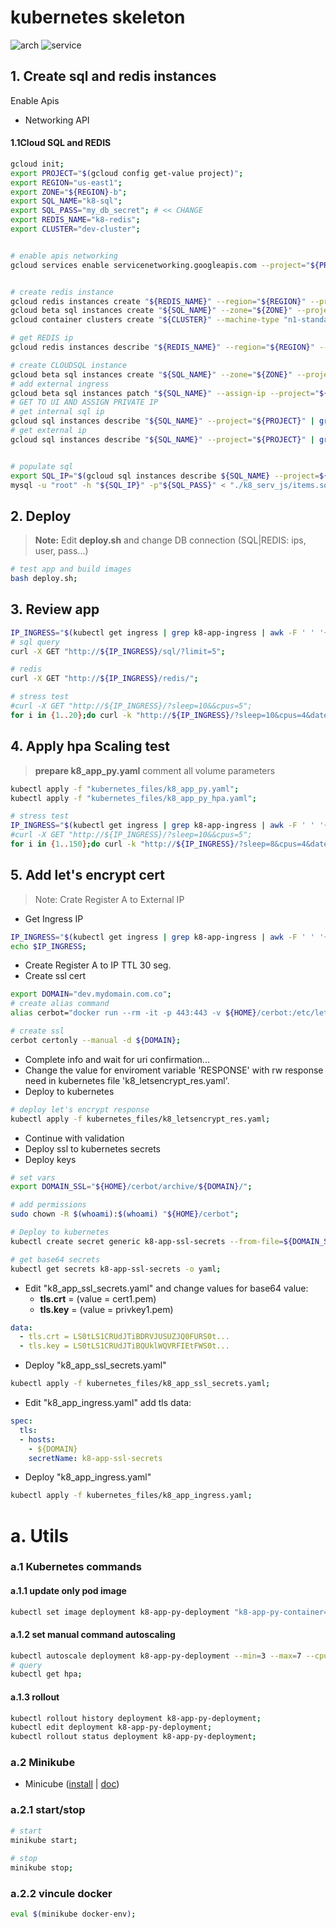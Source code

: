 # kubernetes skeleton
![arch](./architecture/k8_infrastructure.svg)
![service](./architecture/k8_services.svg)



## 1. Create sql and redis instances
Enable Apis
  - Networking API
#### 1.1Cloud SQL and REDIS
```bash
gcloud init;
export PROJECT="$(gcloud config get-value project)";
export REGION="us-east1";
export ZONE="${REGION}-b";
export SQL_NAME="k8-sql";
export SQL_PASS="my_db_secret"; # << CHANGE
export REDIS_NAME="k8-redis";
export CLUSTER="dev-cluster";


# enable apis networking
gcloud services enable servicenetworking.googleapis.com --project="${PROJECT}";


# create redis instance
gcloud redis instances create "${REDIS_NAME}" --region="${REGION}" --project="${PROJECT}" -q --async;
gcloud beta sql instances create "${SQL_NAME}" --zone="${ZONE}" --project="${PROJECT}" --authorized-networks=$(curl ipinfo.io/ip) --root-password="${SQL_PASS}" --assign-ip --async;
gcloud container clusters create "${CLUSTER}" --machine-type "n1-standard-1" --num-nodes=2 --disk-size "100" --preemptible  --enable-autorepair --enable-ip-alias --enable-autoscaling --min-nodes "2" --max-nodes "5" --zone us-east1-b --project "${PROJECT}" -q --async;

# get REDIS ip
gcloud redis instances describe "${REDIS_NAME}" --region="${REGION}" --project="${PROJECT}" | grep host | awk -F ':' '{print($2)}';

# create CLOUDSQL instance
gcloud beta sql instances create "${SQL_NAME}" --zone="${ZONE}" --project="${PROJECT}" --authorized-networks=$(curl ipinfo.io/ip) --root-password="${SQL_PASS}" --assign-ip;
# add external ingress
gcloud beta sql instances patch "${SQL_NAME}" --assign-ip --project="${PROJECT}" --authorized-networks=$(curl ipinfo.io/ip) -q;
# GET TO UI AND ASSIGN PRIVATE IP
# get internal sql ip
gcloud sql instances describe "${SQL_NAME}" --project="${PROJECT}" | grep -B1 -ne "type: PRIVATE" | grep -ne "ipAddress" | awk -F ': ' '{print($2)}';
# get external ip
gcloud sql instances describe "${SQL_NAME}" --project="${PROJECT}" | grep -B1 -ne "type: PRIMARY" | grep -ne "ipAddress" | awk -F ': ' '{print($2)}';


# populate sql
export SQL_IP="$(gcloud sql instances describe ${SQL_NAME} --project=${PROJECT} | grep -B1 -ne "type: PRIMARY" | grep -ne "ipAddress" | awk -F ': ' '{print($2)}')";
mysql -u "root" -h "${SQL_IP}" -p"${SQL_PASS}" < "./k8_serv_js/items.sql";

```

## 2. Deploy
> **Note:** Edit **deploy.sh** and change DB connection (SQL|REDIS: ips, user, pass...)
```bash
# test app and build images
bash deploy.sh;
```

## 3. Review app

```bash
IP_INGRESS="$(kubectl get ingress | grep k8-app-ingress | awk -F ' ' '{print($3)}')";
# sql query
curl -X GET "http://${IP_INGRESS}/sql/?limit=5";

# redis
curl -X GET "http://${IP_INGRESS}/redis/";

# stress test
#curl -X GET "http://${IP_INGRESS}/?sleep=10&&cpus=5";
for i in {1..20};do curl -k "http://${IP_INGRESS}/?sleep=10&cpus=4&date=$(date -u '+%Y-%m-%d_%H:%M:%S.%N')-$i" & date;done;
```

## 4. Apply hpa Scaling test
> **prepare k8_app_py.yaml** comment all volume parameters
```bash
kubectl apply -f "kubernetes_files/k8_app_py.yaml";
kubectl apply -f "kubernetes_files/k8_app_py_hpa.yaml";

# stress test
IP_INGRESS="$(kubectl get ingress | grep k8-app-ingress | awk -F ' ' '{print($3)}')";
#curl -X GET "http://${IP_INGRESS}/?sleep=10&&cpus=5";
for i in {1..150};do curl -k "http://${IP_INGRESS}/?sleep=8&cpus=4&date=$(date -u '+%Y-%m-%d_%H:%M:%S.%N')-$i" & date;done;
```

## 5. Add let's encrypt cert 
> Note: Crate Register A to External IP 
- Get Ingress IP
```bash
IP_INGRESS="$(kubectl get ingress | grep k8-app-ingress | awk -F ' ' '{print($3)}')";
echo $IP_INGRESS;
```
- Create Register A to IP TTL 30 seg.
- Create ssl cert

```bash
export DOMAIN="dev.mydomain.com.co";
# create alias command
alias cerbot="docker run --rm -it -p 443:443 -v ${HOME}/cerbot:/etc/letsencrypt -v ${HOME}/cerbot/log:/var/log/letsencrypt quay.io/letsencrypt/letsencrypt:latest";

# create ssl
cerbot certonly --manual -d ${DOMAIN};
```

- Complete info and wait for uri confirmation...
- Change the value for enviroment variable 'RESPONSE' with rw response need in kubernetes file 'k8_letsencrypt_res.yaml'.
- Deploy to kubernetes 

```bash
# deploy let's encrypt response
kubectl apply -f kubernetes_files/k8_letsencrypt_res.yaml;
```

- Continue with validation
- Deploy ssl to kubernetes secrets 
- Deploy keys
```bash
# set vars
export DOMAIN_SSL="${HOME}/cerbot/archive/${DOMAIN}/";

# add permissions
sudo chown -R $(whoami):$(whoami) "${HOME}/cerbot";

# Deploy to kubernetes 
kubectl create secret generic k8-app-ssl-secrets --from-file=${DOMAIN_SSL}/cert1.pem --from-file=${DOMAIN_SSL}/privkey1.pem --from-file=${DOMAIN_SSL}/chain1.pem;

# get base64 secrets
kubectl get secrets k8-app-ssl-secrets -o yaml;
```

- Edit "k8_app_ssl_secrets.yaml" and change values for base64 value:
    - **tls.crt** = (value = cert1.pem)
    - **tls.key** = (value = privkey1.pem)
```yaml
data:
  - tls.crt = LS0tLS1CRUdJTiBDRVJUSUZJQ0FURS0t...
  - tls.key = LS0tLS1CRUdJTiBQUklWQVRFIEtFWS0t...
```
- Deploy "k8_app_ssl_secrets.yaml"
```bash
kubectl apply -f kubernetes_files/k8_app_ssl_secrets.yaml;
```

- Edit "k8_app_ingress.yaml" add tls data:
```yaml
spec:
  tls:
  - hosts:
    - ${DOMAIN}
    secretName: k8-app-ssl-secrets
```
- Deploy "k8_app_ingress.yaml"
```bash
kubectl apply -f kubernetes_files/k8_app_ingress.yaml;
```


# a. Utils

### a.1 Kubernetes commands
#### a.1.1 update only pod image
```bash
kubectl set image deployment k8-app-py-deployment "k8-app-py-container=gcr.io/${PROJECT}/k8_app_py:${VERSION_PY}";
```

#### a.1.2 set manual command autoscaling
```bash
kubectl autoscale deployment k8-app-py-deployment --min=3 --max=7 --cpu-percent=80;
# query
kubectl get hpa;
```

#### a.1.3 rollout
```bash
kubectl rollout history deployment k8-app-py-deployment;
kubectl edit deployment k8-app-py-deployment;
kubectl rollout status deployment k8-app-py-deployment;
```

### a.2 Minikube
- Minicube ([install](https://kubernetes.io/docs/tasks/tools/install-minikube/) | [doc](https://kubernetes.io/docs/setup/minikube/#minikube-features))

### a.2.1 start/stop
```bash
# start
minikube start;
 
# stop
minikube stop;
```

### a.2.2 vincule docker
```bash
eval $(minikube docker-env);
```
